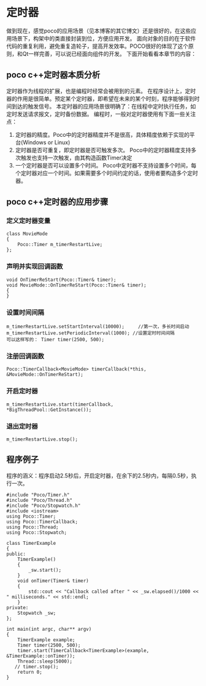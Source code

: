 # 定时器
做到现在，感觉poco的应用场景（见本博客的其它博文）还是很好的，在这些应用场景下，构架中的类直接封装到位，方便应用开发。
面向对象的目的在于软件代码的重复利用，避免重复造轮子，提高开发效率。POCO很好的体现了这个原则，和Qt一样完善，可以说已经面向组件的开发。
下面开始看看本章节的内容：

## poco c++定时器本质分析  
定时器作为线程的扩展，也是编程时经常会被用到的元素。
在程序设计上，定时器的作用是很简单。预定某个定时器，即希望在未来的某个时刻，程序能够得到时间到达的触发信号。
本定时器的应用场景很明确了：在线程中定时执行任务，如定时发送请求报文，定时备份数据。
编程时，一般对定时器使用有下面一些关注点：
1. 定时器的精度。Poco中的定时器精度并不是很高，具体精度依赖于实现的平台(Windows or Linux)
2. 定时器是否可重复，即定时器是否可触发多次。 Poco中的定时器精度支持多次触发也支持一次触发，由其构造函数Timer决定
3. 一个定时器是否可以设置多个时间。 Poco中定时器不支持设置多个时间，每个定时器对应一个时间。如果需要多个时间约定的话，使用者要构造多个定时器。

## poco c++定时器的应用步骤
### 定义定时器变量  
```
class MovieMode
{
    Poco::Timer m_timerRestartLive;
};
```
### 声明并实现回调函数
```
void OnTimerReStart(Poco::Timer& timer);
void MovieMode::OnTimerReStart(Poco::Timer& timer);
{
}
```
### 设置时间间隔
```
m_timerRestartLive.setStartInterval(10000);     //第一次，多长时间启动
m_timerRestartLive.setPeriodicInterval(1000); //设置定时时间间隔
可以这样写的： Timer timer(2500, 500);
```
### 注册回调函数
```
Poco::TimerCallback<MovieMode> timerCallback(*this, &MovieMode::OnTimerReStart);
```
### 开启定时器
```
m_timerRestartLive.start(timerCallback, *BigThreadPool::GetInstance());
```
### 退出定时器
```
m_timerRestartLive.stop(); 
```
## 程序例子
程序的涵义：程序启动2.5秒后，开启定时器，在余下的2.5秒内，每隔0.5秒，执行一次。
```
#include "Poco/Timer.h"
#include "Poco/Thread.h"
#include "Poco/Stopwatch.h"
#include <iostream>
using Poco::Timer;
using Poco::TimerCallback;
using Poco::Thread;
using Poco::Stopwatch;

class TimerExample
{
public:
    TimerExample()
    {
        _sw.start();
    }
    void onTimer(Timer& timer)
    {
        std::cout << "Callback called after " << _sw.elapsed()/1000 << " milliseconds." << std::endl;
    }
private:
    Stopwatch _sw;
};

int main(int argc, char** argv)
{
    TimerExample example;
    Timer timer(2500, 500);
    timer.start(TimerCallback<TimerExample>(example, &TimerExample::onTimer));
    Thread::sleep(5000);
   // timer.stop();
    return 0;
}
```